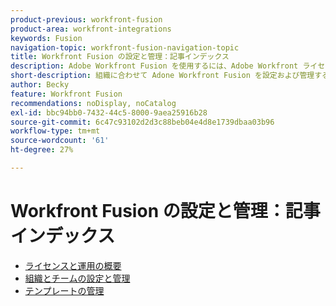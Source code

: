 ```yaml
---
product-previous: workfront-fusion
product-area: workfront-integrations
keywords: Fusion
navigation-topic: workfront-fusion-navigation-topic
title: Workfront Fusion の設定と管理：記事インデックス
description: Adobe Workfront Fusion を使用するには、Adobe Workfront ライセンスに加えて、Adobe Workfront Fusion ライセンスが必要です。
short-description: 組織に合わせて Adone Workfront Fusion を設定および管理するために必要な情報を見つけます。
author: Becky
feature: Workfront Fusion
recommendations: noDisplay, noCatalog
exl-id: bbc94bb0-7432-44c5-8000-9aea25916b28
source-git-commit: 6c47c93102d2d3c88beb04e4d8e1739dbaa03b96
workflow-type: tm+mt
source-wordcount: '61'
ht-degree: 27%

---
```


# Workfront Fusion の設定と管理：記事インデックス

* [ライセンスと運用の概要](/help/workfront-fusion/set-up-and-manage-workfront-fusion/licensing-operations-overview/licensing-operations-overviews.md)
* [組織とチームの設定と管理](/help/workfront-fusion/set-up-and-manage-workfront-fusion/set-up-and-manage-orgs-and-teams/set-up-and-manage-orgs-and-teams.md)
* [テンプレートの管理](/help/workfront-fusion/set-up-and-manage-workfront-fusion/manage-templates/manage-templates-toc.md)
